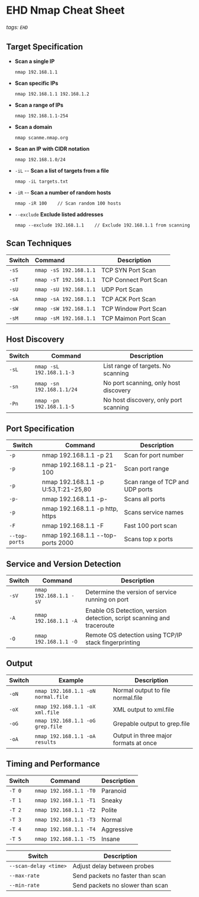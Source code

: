 # EHD Nmap Cheat Sheet

###### tags: `EHD`

## Target Specification
- **Scan a single IP**
  
  ```
  nmap 192.168.1.1
  ```

- **Scan specific IPs**
  
  ```
  nmap 192.168.1.1 192.168.1.2
  ```

- **Scan a range of IPs**
  
  ```
  nmap 192.168.1.1-254
  ```

- **Scan a domain**
  
  ```
  nmap scanme.nmap.org
  ```

- **Scan an IP with CIDR notation**
  
  ```
  nmap 192.168.1.0/24
  ```

- `-iL` -- **Scan a list of targets from a file**
  
  ```
  nmap -iL targets.txt
  ```

- `-iR` -- **Scan a number of random hosts**
  
  ```
  nmap -iR 100    // Scan random 100 hosts
  ```

- `--exclude` **Exclude listed addresses**
  
  ```
  nmap --exclude 192.168.1.1    // Exclude 192.168.1.1 from scanning
  ```

## Scan Techniques

| Switch | Command                | Description           |
| ------ |:---------------------- | --------------------- |
| `-sS`  | `nmap -sS 192.168.1.1` | TCP SYN Port Scan     |
| `-sT`  | `nmap -sT 192.168.1.1` | TCP Connect Port Scan |
| `-sU`  | `nmap -sU 192.168.1.1` | UDP Port Scan         |
| `-sA`  | `nmap -sA 192.168.1.1` | TCP ACK Port Scan     |
| `-sW`  | `nmap -sW 192.168.1.1` | TCP Window Port Scan  |
| `-sM`  | `nmap -sM 192.168.1.1` | TCP Maimon Port Scan  |

## Host Discovery

| Switch | Command                   | Description                           |
| ------ | ------------------------- | ------------------------------------- |
| `-sL`  | `nmap -sL 192.168.1.1-3`  | List range of targets. No scanning    |
| `-sn`  | `nmap -sn 192.168.1.1/24` | No port scanning, only host discovery |
| `-Pn`  | `nmap -pn 192.168.1.1-5`  | No host discovery, only port scanning |

## Port Specification

| Switch        | Command                             | Description                     |
| ------------- | ----------------------------------- | ------------------------------- |
| `-p`          | nmap 192.168.1.1 -p 21              | Scan for port number            |
| `-p`          | nmap 192.168.1.1 -p 21-100          | Scan port range                 |
| `-p`          | nmap 192.168.1.1 -p U:53,T:21-25,80 | Scan range of TCP and UDP ports |
| `-p-`         | nmap 192.168.1.1 -p-                | Scans all ports                 |
| `-p`          | nmap 192.168.1.1 -p http, https     | Scans service names             |
| `-F`          | nmap 192.168.1.1 -F                 | Fast 100 port scan              |
| `--top-ports` | nmap 192.168.1.1 --top-ports 2000   | Scans top x ports               |

## Service and Version Detection

| Switch | Command                | Description                                                            |
| ------ | ---------------------- | ---------------------------------------------------------------------- |
| `-sV`  | `nmap 192.168.1.1 -sV` | Determine the version of service running on port                       |
| `-A`   | `nmap 192.168.1.1 -A`  | Enable OS Detection, version detection, script scanning and traceroute |
| `-O`   | `nmap 192.168.1.1 -O`  | Remote OS detection using TCP/IP stack fingerprinting                  |

## Output

| Switch | Example                            | Description                           |
| ------ | ---------------------------------- | ------------------------------------- |
| `-oN`  | `nmap 192.168.1.1 -oN normal.file` | Normal output to file normal.file     |
| `-oX`  | `nmap 192.168.1.1 -oX xml.file`    | XML output to xml.file                |
| `-oG`  | `nmap 192.168.1.1 -oG grep.file`   | Grepable output to grep.file          |
| `-oA`  | `nmap 192.168.1.1 -oA results`     | Output in three major formats at once |

## Timing and Performance

| Switch | Command                | Description |
| ------ | ---------------------- | ----------- |
| `-T 0` | `nmap 192.168.1.1 -T0` | Paranoid    |
| `-T 1` | `nmap 192.168.1.1 -T1` | Sneaky      |
| `-T 2` | `nmap 192.168.1.1 -T2` | Polite      |
| `-T 3` | `nmap 192.168.1.1 -T3` | Normal      |
| `-T 4` | `nmap 192.168.1.1 -T4` | Aggressive  |
| `-T 5` | `nmap 192.168.1.1 -T5` | Insane      |

| Switch                | Description                      |
| --------------------- | -------------------------------- |
| `--scan-delay <time>` | Adjust delay between probes      |
| `--max-rate`          | Send packets no faster than scan |
| `--min-rate`          | Send packets no slower than <number> scan|